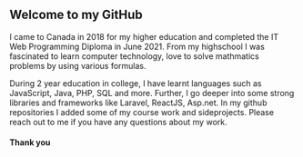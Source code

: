 ## Welcome to my GitHub
I came to Canada in 2018 for my higher education and completed the IT Web Programming Diploma in June 2021. From my highschool I was fascinated to learn computer technology, love to solve mathmatics problems by using various formulas.

During 2 year education in college, I have learnt languages such as JavaScript, Java, PHP, SQL and more. Further, I go deeper into some strong libraries and frameworks like Laravel, ReactJS, Asp.net. In my github repositories I added some of my course work and sideprojects. 
Please reach out to me if you have any questions about my work.

#### Thank you
